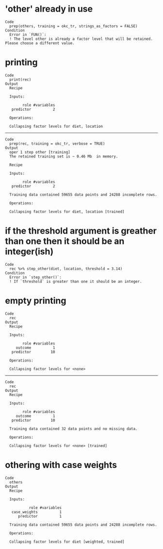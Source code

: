# 'other' already in use

    Code
      prep(others, training = okc_tr, strings_as_factors = FALSE)
    Condition
      Error in `FUN()`:
      ! The level other is already a factor level that will be retained. Please choose a different value.

# printing

    Code
      print(rec)
    Output
      Recipe
      
      Inputs:
      
            role #variables
       predictor          2
      
      Operations:
      
      Collapsing factor levels for diet, location

---

    Code
      prep(rec, training = okc_tr, verbose = TRUE)
    Output
      oper 1 step other [training] 
      The retained training set is ~ 0.46 Mb  in memory.
      
      Recipe
      
      Inputs:
      
            role #variables
       predictor          2
      
      Training data contained 59655 data points and 24288 incomplete rows. 
      
      Operations:
      
      Collapsing factor levels for diet, location [trained]

# if the threshold argument is greather than one then it should be an integer(ish)

    Code
      rec %>% step_other(diet, location, threshold = 3.14)
    Condition
      Error in `step_other()`:
      ! If `threshold` is greater than one it should be an integer.

# empty printing

    Code
      rec
    Output
      Recipe
      
      Inputs:
      
            role #variables
         outcome          1
       predictor         10
      
      Operations:
      
      Collapsing factor levels for <none>

---

    Code
      rec
    Output
      Recipe
      
      Inputs:
      
            role #variables
         outcome          1
       predictor         10
      
      Training data contained 32 data points and no missing data.
      
      Operations:
      
      Collapsing factor levels for <none> [trained]

# othering with case weights

    Code
      others
    Output
      Recipe
      
      Inputs:
      
               role #variables
       case_weights          1
          predictor          1
      
      Training data contained 59655 data points and 24288 incomplete rows. 
      
      Operations:
      
      Collapsing factor levels for diet [weighted, trained]

